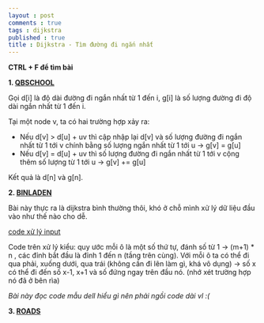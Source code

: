 ```yaml
---
layout : post
comments : true
tags : dijkstra
published : true
title : Dijkstra - Tìm đường đi ngắn nhất
---
```

**CTRL + F để tìm bài**

**1. [QBSCHOOL](https://vnoi.info/problems/QBSCHOOL/)**

Gọi d[i] là độ dài đường đi ngắn nhất từ 1 đến i, g[i] là số lượng đường đi độ dài ngắn nhất từ 1 đến i.

Tại một node v, ta có hai trường hợp xảy ra:

- Nếu d[v] > d[u] + uv thì cập nhập lại d[v] và số lượng đường đi ngắn nhất từ 1 tới v chính bằng số lượng ngắn nhất từ 1 tới u -> g[v] = g[u]
- Nếu d[v] = d[u] + uv thì số lượng đường đi ngắn nhất từ 1 tới v cộng thêm số lượng từ 1 tới u -> g[v] += g[u]

Kết quả là d[n] và g[n].

**2. [BINLADEN](https://vnoi.info/problems/BINLADEN/)**

Bài này thực ra là dijkstra bình thường thôi, khó ở chỗ mình xử lý dữ liệu đầu vào như thế nào cho dễ.

[code xử lý input](https://pastebin.com/2hXesYXa)

Code trên xử lý kiểu: quy ước mỗi ô là một số thứ tự, đánh số từ 1 -> (m+1) * n , các đỉnh bắt đầu là đỉnh 1 đến n (tầng trên cùng). Với mỗi ô ta có thể đi qua phải, xuống dưới, qua trái (không cần đi lên làm gì, khá vô dụng) -> số x có thể đi đến số x-1, x+1 và số đứng ngay trên đầu nó. (nhớ xét trường hợp nó đã ở bên rìa)

*Bài này đọc code mẫu dell hiểu gì nên phải ngồi code dài vl :(*

**3. [ROADS](https://vnoi.info/problems/ROADS/)**

